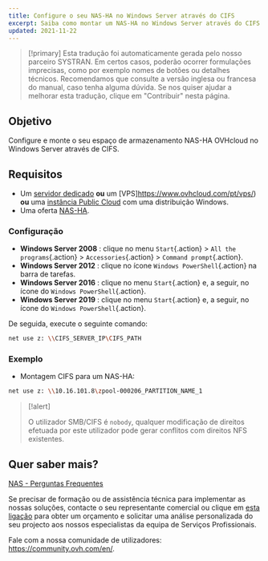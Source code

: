 ```yaml
---
title: Configure o seu NAS-HA no Windows Server através do CIFS
excerpt: Saiba como montar um NAS-HA no Windows Server através do CIFS.
updated: 2021-11-22
---
```


> [!primary]
> Esta tradução foi automaticamente gerada pelo nosso parceiro SYSTRAN. Em certos casos, poderão ocorrer formulações imprecisas, como por exemplo nomes de botões ou detalhes técnicos. Recomendamos que consulte a versão inglesa ou francesa do manual, caso tenha alguma dúvida. Se nos quiser ajudar a melhorar esta tradução, clique em "Contribuir" nesta página.
>

## Objetivo

Configure e monte o seu espaço de armazenamento NAS-HA OVHcloud no Windows Server através de CIFS.

## Requisitos

- Um [servidor dedicado](https://www.ovhcloud.com/pt/bare-metal/) **ou** um [VPS]https://www.ovhcloud.com/pt/vps/) **ou** uma [instância Public Cloud](https://www.ovhcloud.com/pt/public-cloud/) com uma distribuição Windows.
- Uma oferta [NAS-HA](https://www.ovh.pt/nas/).

### Configuração

- **Windows Server 2008** : clique no menu `Start`{.action} > `All the programs`{.action} > `Accessories`{.action} > `Command prompt`{.action}.
- **Windows Server 2012** : clique no ícone `Windows PowerShell`{.action} na barra de tarefas.
- **Windows Server 2016** : clique no menu `Start`{.action} e, a seguir, no ícone do `Windows PowerShell`{.action}.
- **Windows Server 2019** : clique no menu `Start`{.action} e, a seguir, no ícone do `Windows PowerShell`{.action}.

De seguida, execute o seguinte comando:

```bash
net use z: \\CIFS_SERVER_IP\CIFS_PATH
```

### Exemplo

- Montagem CIFS para um NAS-HA:

```bash
net use z: \\10.16.101.8\zpool-000206_PARTITION_NAME_1
```

> [!alert]
>
> O utilizador SMB/CIFS é `nobody`, qualquer modificação de direitos efetuada por este utilizador pode gerar conflitos com direitos NFS existentes.
> 

## Quer saber mais?

[NAS - Perguntas Frequentes](/pages/storage_and_backup/file_storage/ha_nas/nas_faq)

Se precisar de formação ou de assistência técnica para implementar as nossas soluções, contacte o seu representante comercial ou clique em [esta ligação](https://www.ovhcloud.com/pt/professional-services/) para obter um orçamento e solicitar uma análise personalizada do seu projecto aos nossos especialistas da equipa de Serviços Profissionais.

Fale com a nossa comunidade de utilizadores: <https://community.ovh.com/en/>.